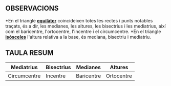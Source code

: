## OBSERVACIONS 

*En el triangle [**equilàter**](https://es.wikipedia.org/wiki/Tri%C3%A1ngulo_equil%C3%A1tero) coincideixen totes les rectes i punts notables traçats, és a dir, les medianes, les altures, les bisectrius i les mediatrius, així com el baricentre, l'ortocentre, l'incentre i el circumcentre.
*En el triangle [**isòsceles**](https://es.wikipedia.org/wiki/Tri%C3%A1ngulo_is%C3%B3sceles) l'altura relativa a la base, és mediana, bisectriu i mediatriu.

## TAULA RESUM


|  Mediatrius  | Bisectrius | Medianes   | Altures    |
|:------------:|------------|------------|------------|
| Circumcentre | Incentre   | Baricentre | Ortocentre |
